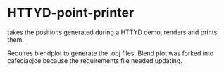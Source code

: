 # HTTYD-point-printer
takes the positions generated during a HTTYD demo, renders and prints them. 

Requires blendplot to generate the .obj files. 
Blend plot was forked into cafeciaojoe because the requirements file needed updating. 
